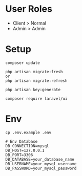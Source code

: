 # User Roles

-   Client > Normal
-   Admin > Admin

# Setup

```
composer update
```

```
php artisan migrate:fresh
or
php artisan migrate:refresh
```

```
php artisan key:generate
```

```
composer require laravel/ui
```

# Env 

```
cp .env.example .env
```

```
# Env Database
DB_CONNECTION=mysql
DB_HOST=127.0.0.1
DB_PORT=3306
DB_DATABASE=your_database_name
DB_USERNAME=your_mysql_username
DB_PASSWORD=your_mysql_password
```

